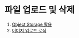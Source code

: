# 파일 업로드 및 삭제
1. <a href="https://github.com/LuckyVickys/woosan-back/blob/main/Readme.assets/file/ObjectStorage.md">Object Storage 활용</a>
2. <a href="https://github.com/LuckyVickys/woosan-back/blob/main/Readme.assets/file/FileImg.md">이미지 업로드 로직</a>
